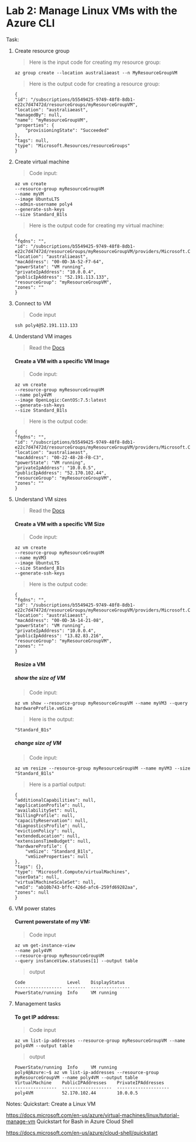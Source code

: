 # Lab 2: Manage Linux VMs with the Azure CLI

Task: 

1. Create resource group
    > Here is the input code for creating my resource group:
    ```
    az group create --location australiaeast --n MyResourceGroupVM
    ```
    > Here is the output code for creating a resource group:
    ```
    {
    "id": "/subscriptions/b5549425-9749-48f8-8db1-e22c7d47472d/resourceGroups/myResourceGroupVM",
    "location": "australiaeast",
    "managedBy": null,
    "name": "myResourceGroupVM",
    "properties": {
        "provisioningState": "Succeeded"
    },
    "tags": null,
    "type": "Microsoft.Resources/resourceGroups"
    }
    ```
2. Create virtual machine

    > Code input:
    ```
    az vm create
    --resource-group myResourceGroupVM
    --name myVM
    --image UbuntuLTS
    --admin-username poly4
    --generate-ssh-keys
    --size Standard_B1ls
    ```

    > Here is the output code for creating my virtual machine:
    ```
    {
    "fqdns": "",
    "id": "/subscriptions/b5549425-9749-48f8-8db1-e22c7d47472d/resourceGroups/myResourceGroupVM/providers/Microsoft.Compute/virtualMachines/myVM",
    "location": "australiaeast",
    "macAddress": "00-0D-3A-52-F7-64",
    "powerState": "VM running",
    "privateIpAddress": "10.0.0.4",
    "publicIpAddress": "52.191.113.133",
    "resourceGroup": "myResourceGroupVM",
    "zones": ""
    }
    ```
3. Connect to VM

    > Code input
    ```
    ssh poly4@52.191.113.133
    ```

4. Understand VM images

    > Read the [Docs](https://docs.microsoft.com/en-us/azure/virtual-machines/linux/tutorial-manage-vm)

    #### Create a VM with a specific VM Image
    > Code input:
    ```
    az vm create
    --resource-group myResourceGroupVM
    --name poly4VM
    --image OpenLogic:CentOS:7.5:latest
    --generate-ssh-keys
    --size Standard_B1ls
    ```

    > Here is the output code:
    ```
    {
    "fqdns": "",
    "id": "/subscriptions/b5549425-9749-48f8-8db1-e22c7d47472d/resourceGroups/myResourceGroupVM/providers/Microsoft.Compute/virtualMachines/poly4VM",
    "location": "australiaeast",
    "macAddress": "00-22-48-28-FB-C3",
    "powerState": "VM running",
    "privateIpAddress": "10.0.0.5",
    "publicIpAddress": "52.170.102.44",
    "resourceGroup": "myResourceGroupVM",
    "zones": ""
    }
    ```

5. Understand VM sizes

    > Read the [Docs](https://docs.microsoft.com/en-us/azure/virtual-machines/linux/tutorial-manage-vm)
    #### Create a VM with a specific VM Size
    > Code input:
    ```
    az vm create
    --resource-group myResourceGroupVM
    --name myVM3
    --image UbuntuLTS
    --size Standard_B1s
    --generate-ssh-keys
    ```

    > Here is the output code:
    ```
    {
    "fqdns": "",
    "id": "/subscriptions/b5549425-9749-48f8-8db1-e22c7d47472d/resourceGroups/myResourceGroupVM/providers/Microsoft.Compute/virtualMachines/myVM3",
    "location": "australiaeast",
    "macAddress": "00-0D-3A-14-21-08",
    "powerState": "VM running",
    "privateIpAddress": "10.0.0.4",
    "publicIpAddress": "13.82.83.216",
    "resourceGroup": "myResourceGroupVM",
    "zones": ""
    }
    ```

    #### Resize a VM
    ##### show the size of VM
    > Code input:
    ```
    az vm show --resource-group myResourceGroupVM --name myVM3 --query hardwareProfile.vmSize
    ```

    > Here is the output:
    ```
    "Standard_B1s"
    ``` 

    ##### change size of VM
    
    > Code input:
    ```
    az vm resize --resource-group myResourceGroupVM --name myVM3 --size "Standard_B1ls"
    ```

    > Here is a partial output:
    ```
    {
    "additionalCapabilities": null,
    "applicationProfile": null,
    "availabilitySet": null,
    "billingProfile": null,
    "capacityReservation": null,
    "diagnosticsProfile": null,
    "evictionPolicy": null,
    "extendedLocation": null,
    "extensionsTimeBudget": null,
    "hardwareProfile": {
        "vmSize": "Standard_B1ls",
        "vmSizeProperties": null
    },
    "tags": {},
    "type": "Microsoft.Compute/virtualMachines",
    "userData": null,
    "virtualMachineScaleSet": null,
    "vmId": "ab10b743-bffc-426d-afc6-259fd69282aa",
    "zones": null
    }
    ```
6. VM power states
    #### Current powerstate  of my VM:

    > Code input
    ```
    az vm get-instance-view
    --name poly4VM
    --resource-group myResourceGroupVM
    --query instanceView.statuses[1] --output table
    ```
    > output
    ```
    Code                Level    DisplayStatus
    ------------------  -------  ---------------
    PowerState/running  Info     VM running
    ```
7. Management tasks
    #### To get IP address:
    > Code input
    ```
    az vm list-ip-addresses --resource-group myResourceGroupVM --name poly4VM --output table
    ```
    > output
    ```
    PowerState/running  Info     VM running
    poly4@Azure:~$ az vm list-ip-addresses --resource-group myResourceGroupVM --name poly4VM --output table
    VirtualMachine    PublicIPAddresses    PrivateIPAddresses
    ----------------  -------------------  --------------------
    poly4VM           52.170.102.44        10.0.0.5
    ```

Notes:
Quickstart: Create a Linux VM

https://docs.microsoft.com/en-us/azure/virtual-machines/linux/tutorial-manage-vm
Quickstart for Bash in Azure Cloud Shell

https://docs.microsoft.com/en-us/azure/cloud-shell/quickstart